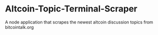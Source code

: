 # Altcoin-Topic-Terminal-Scraper
A node application that scrapes the newest altcoin discussion topics from bitcointalk.org
